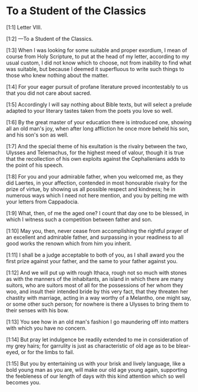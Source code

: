 # To a Student of the Classics

[1:1] Letter VIII.

[1:2] —To a Student of the Classics.

[1:3] When I was looking for some suitable and proper exordium, I mean of course from Holy Scripture, to put at the head of my letter, according to my usual custom, I did not know which to choose, not from inability to find what was suitable, but because I deemed it superfluous to write such things to those who knew nothing about the matter.

[1:4] For your eager pursuit of profane literature proved incontestably to us that you did not care about sacred.

[1:5] Accordingly I will say nothing about Bible texts, but will select a prelude adapted to your literary tastes taken from the poets you love so well.

[1:6] By the great master of your education there is introduced one, showing all an old man's joy, when after long affliction he once more beheld his son, and his son's son as well.

[1:7] And the special theme of his exultation is the rivalry between the two, Ulysses and Telemachus, for the highest meed of valour, though it is true that the recollection of his own exploits against the Cephallenians adds to the point of his speech.

[1:8] For you and your admirable father, when you welcomed me, as they did Laertes, in your affection, contended in most honourable rivalry for the prize of virtue, by showing us all possible respect and kindness; he in numerous ways which I need not here mention, and you by pelting me with your letters from Cappadocia.

[1:9] What, then, of me the aged one? I count that day one to be blessed, in which I witness such a competition between father and son.

[1:10] May you, then, never cease from accomplishing the rightful prayer of an excellent and admirable father, and surpassing in your readiness to all good works the renown which from him you inherit.

[1:11] I shall be a judge acceptable to both of you, as I shall award you the first prize against your father, and the same to your father against you.

[1:12] And we will put up with rough Ithaca, rough not so much with stones as with the manners of the inhabitants, an island in which there are many suitors, who are suitors most of all for the possessions of her whom they woo, and insult their intended bride by this very fact, that they threaten her chastity with marriage, acting in a way worthy of a Melantho, one might say, or some other such person; for nowhere is there a Ulysses to bring them to their senses with his bow.

[1:13] You see how in an old man's fashion I go maundering off into matters with which you have no concern.

[1:14] But pray let indulgence be readily extended to me in consideration of my grey hairs; for garrulity is just as characteristic of old age as to be blear-eyed, or for the limbs to fail.

[1:15] But you by entertaining us with your brisk and lively language, like a bold young man as you are, will make our old age young again, supporting the feebleness of our length of days with this kind attention which so well becomes you.

